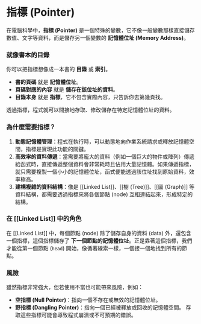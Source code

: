 # 指標 (Pointer)

在電腦科學中，**指標 (Pointer)** 是一個特殊的變數，它不像一般變數那樣直接儲存數值、文字等資料，而是儲存另一個變數的 **記憶體位址 (Memory Address)**。

### 就像書本的目錄

你可以把指標想像成一本書的 **目錄** 或 **索引**。

-   **書的頁碼** 就是 **記憶體位址**。
-   **頁碼對應的內容** 就是 **儲存在該位址的資料**。
-   **目錄本身** 就是 **指標**，它不包含實際內容，只告訴你去第幾頁找。

透過指標，程式就可以間接地存取、修改儲存在特定記憶體位址的資料。

### 為什麼需要指標？

1.  **動態記憶體管理**：程式在執行時，可以動態地向作業系統請求或釋放記憶體空間，指標是實現此功能的關鍵。
2.  **高效率的資料傳遞**：當需要將龐大的資料（例如一個巨大的物件或陣列）傳遞給函式時，直接傳遞整個資料會非常耗時且佔用大量記憶體。如果傳遞指標，就只需要複製一個小小的記憶體位址，函式便能透過該位址找到原始資料，效率極高。
3.  **建構複雜的資料結構**：像是 [[Linked List]]、[[樹 (Tree)]]、[[圖 (Graph)]] 等資料結構，都需要透過指標來將各個節點 (node) 互相連結起來，形成特定的結構。

### 在 [[Linked List]] 中的角色

在 [[Linked List]] 中，每個節點 (node) 除了儲存自身的資料 (data) 外，還包含一個指標，這個指標儲存了 **下一個節點的記憶體位址**。正是靠著這個指標，我們才能從第一個節點 (`head`) 開始，像循著線索一樣，一個接一個地找到所有的節點。

### 風險

雖然指標非常強大，但若使用不當也可能帶來風險，例如：
- **空指標 (Null Pointer)**：指向一個不存在或無效的記憶體位址。
- **野指標 (Dangling Pointer)**：指向一個已經被釋放或回收的記憶體空間。
存取這些指標可能會導致程式崩潰或不可預期的錯誤。